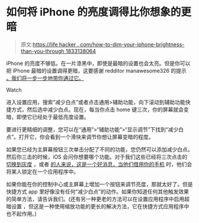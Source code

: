 # 如何将 iPhone 的亮度调得比你想象的更暗

> 原文:[https://life hacker . com/how-to-dim-your-iphone-brightness-than-you-through 1833138064](https://lifehacker.com/how-to-dim-your-iphones-brightness-more-than-you-though-1833138064)

iPhone 的亮度不够低。在一片漆黑中，即使是最暗的设置也会太亮。但是你可以把 iPhone 最暗的设置调得更暗，这要感谢 redditor manawesome326 的提示 [。我们将一步一步地带你通过它。](https://www.reddit.com/r/NoStupidQuestions/comments/ayaqnc/anyone_else_wish_their_phones_can_go_darker_than/ehzg5gn/) 

Watch

进入设置应用，搜索“减少白点”或者点击通用>辅助功能，向下滚动到辅助功能快捷方式，然后选中减少白点。现在，每当你点击 home 键三次，你的屏幕就会变暗，即使它已经处于最低亮度设置。

要进行更精细的调整，您可以在“通用”>“辅助功能”>“显示调节”下找到“减少白点”。打开它，你会看到一个滑块来调节你想让屏幕变暗的程度。

如果您已经为主屏幕按钮三次单击分配了不同的功能，您仍然可以添加减少白点。然后你三击的时候，iOS 会问你想要哪个功能。对于我们这些已经将三次点击的 [切换到灰度](https://lifehacker.com/change-your-screen-to-grayscale-to-combat-phone-addicti-1795821843) ，或者 [的人来说，这是一个好消息，当他们借用你的手机](https://lifehacker.com/how-to-keep-people-from-snooping-around-on-your-phone-1825919443) 时，他们会将某人锁定在一个应用程序中。

如果你能在你的控制中心或主屏幕上增加一个按钮来调节亮度，那就太好了。但是快捷方式 app 里好像没有任何“减少白点”的动作。如果你知道任何其他触发效果的简单方法，请告诉我们。(还有另一种更老的方法可以在设置应用程序中启用超暗设置 ，但这是一种使用缩放功能的更长的解决方法，它在快捷方式应用程序中也不起作用。)